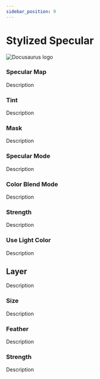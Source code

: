 ```yaml
---
sidebar_position: 9
---
```


# Stylized Specular

![Docusaurus logo](/img/CirclelogoBig.png)

### Specular Map

Description

### Tint

Description

### Mask

Description

### Specular Mode

Description

### Color Blend Mode

Description

### Strength

Description

### Use Light Color

Description

## Layer

Description

### Size

Description

### Feather

Description

### Strength

Description